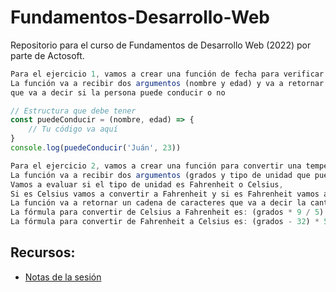# Fundamentos-Desarrollo-Web
Repositorio para el curso de Fundamentos de Desarrollo Web (2022) por parte de Actosoft.


```javascript
Para el ejercicio 1, vamos a crear una función de fecha para verificar si una persona puede conducir o no
La función va a recibir dos argumentos (nombre y edad) y va a retornar un cadena de caracteres (utilicemos template strings)
que va a decir si la persona puede conducir o no

// Estructura que debe tener
const puedeConducir = (nombre, edad) => {
	// Tu código va aquí
}
console.log(puedeConducir('Juán', 23))
```

```javascript
Para el ejercicio 2, vamos a crear una función para convertir una temperatura de Celsius a Fahrenheit
La función va a recibir dos argumentos (grados y tipo de unidad que pueden ser Fahrenheit o Celsius)
Vamos a evaluar si el tipo de unidad es Fahrenheit o Celsius, 
Si es Celsius vamos a convertir a Fahrenheit y si es Fahrenheit vamos a convertir a Celsius y en caso de que no uno ni otro, vamos a retornar un mensaje de error
La función va a retornar un cadena de caracteres que va a decir la cantidad de grados en el tipo de unidad que se le pase
La fórmula para convertir de Celsius a Fahrenheit es: (grados * 9 / 5) + 32
La fórmula para convertir de Fahrenheit a Celsius es: (grados - 32) * 5 / 9
```

## Recursos: 
* [Notas de la sesión](https://github.com/ActoSoft/Fundamentos-Desarrollo-Web/tree/sesion-16/js-3-notes)